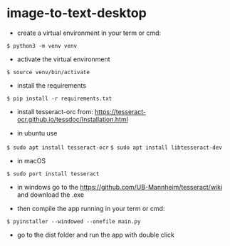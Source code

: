 # image-to-text-desktop 
- create a virtual environment in your term or cmd:

`$ python3 -m venv venv`

- activate the virtual environment

`$ source venv/bin/activate`

- install the requirements

`$ pip install -r requirements.txt`

- install tesseract-orc from: https://tesseract-ocr.github.io/tessdoc/Installation.html

- in ubuntu use

`$ sudo apt install tesseract-ocr`
`$ sudo apt install libtesseract-dev`

- in macOS

`$ sudo port install tesseract`

- in windows go to the https://github.com/UB-Mannheim/tesseract/wiki and download the .exe

- then compile the app running in your term or cmd:

`$ pyinstaller --windowed --onefile main.py`

- go to the dist folder and run the app with double click

